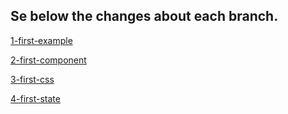 ## Se below the changes about each branch. 
[1-first-example](1-first-example.md)

[2-first-component](2-first-component.md)

[3-first-css](3-first-css.md)

[4-first-state](4-first-state.md)